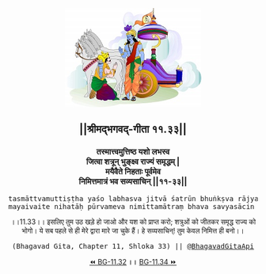 <center><img src="../../asset/BG.png" alt="#API #bhagavadgitaapi #slok #nodejs #js #api #gitaapi #krishna #hinduism #vedic #ISKCON #shreemadbhagavadgita #technology"/>
<h2>||श्रीमद्‍भगवद्‍-गीता ११.३३||</h2>
<h3>तस्मात्त्वमुत्तिष्ठ यशो लभस्व<br/>जित्वा शत्रून् भुङ्क्ष्व राज्यं समृद्धम् |<br/>मयैवैते निहताः पूर्वमेव<br/>निमित्तमात्रं भव सव्यसाचिन् ||११-३३||</h3>
<pre>tasmāttvamuttiṣṭha yaśo labhasva jitvā śatrūn bhuṅkṣva rājyaṃ samṛddham .<br/>mayaivaite nihatāḥ pūrvameva nimittamātraṃ bhava savyasācin ||11-33||</pre>
<p>।।11.33।। इसलिए तुम उठ खड़े हो जाओ और यश को प्राप्त करो; शत्रुओं को जीतकर समृद्ध राज्य को भोगो। ये सब पहले से ही मेरे द्वारा मारे जा चुके हैं। हे सव्यसाचिन्! तुम केवल निमित्त ही बनो।।</p>
<pre>(Bhagavad Gita, Chapter 11, Shloka 33) || <a href="https://twitter.com/bhagavadgitaapi">@BhagavadGitaApi</a></pre><a href="../../11/32">⏪  BG-11.32</a><b>        ।।        </b><a href="../../11/34">BG-11.34  ⏩</a></center></center>